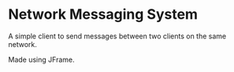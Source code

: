 # Network Messaging System

A simple client to send messages between two clients on the same network.

Made using JFrame.
